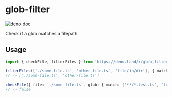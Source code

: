 # glob-filter

[![deno doc](https://doc.deno.land/badge.svg)](https://doc.deno.land/https/deno.land/x/glob_filter/mod.ts)

Check if a glob matches a filepath.

## Usage

```ts
import { checkFile, filterFiles } from 'https://deno.land/x/glob_filter/mod.ts'

filterFiles(['./some-file.ts', 'other-file.ts', 'file/in/dir'], { match: '**/*.ts', ignore: '**/*dir*' })
// -> ['./some-file.ts', 'other-file.ts']

checkFile({ file: './some-file.ts', glob: { match: ['**/*.test.ts', 'test/*.ts']} })
// -> false
```
